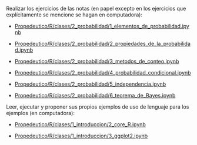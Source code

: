 Realizar los ejercicios de las notas (en papel excepto en los ejercicios que explícitamente se mencione se hagan en computadora):

* [Propedeutico/R/clases/2_probabilidad/1_elementos_de_probabilidad.ipynb](https://github.com/ITAM-DS/Propedeutico/blob/master/R/clases/2_probabilidad/1_elementos_de_probabilidad.ipynb)

* [Propedeutico/R/clases/2_probabilidad/2_propiedades_de_la_probabilidad.ipynb](https://github.com/ITAM-DS/Propedeutico/blob/master/R/clases/2_probabilidad/2_propiedades_de_la_probabilidad.ipynb)

* [Propedeutico/R/clases/2_probabilidad/3_metodos_de_conteo.ipynb](https://github.com/ITAM-DS/Propedeutico/blob/master/R/clases/2_probabilidad/3_metodos_de_conteo.ipynb)

* [Propedeutico/R/clases/2_probabilidad/4_probabilidad_condicional.ipynb](https://github.com/ITAM-DS/Propedeutico/blob/master/R/clases/2_probabilidad/4_probabilidad_condicional.ipynb)

* [Propedeutico/R/clases/2_probabilidad/5_independencia.ipynb](https://github.com/ITAM-DS/Propedeutico/blob/master/R/clases/2_probabilidad/5_independencia.ipynb)

* [Propedeutico/R/clases/2_probabilidad/6_teorema_de_Bayes.ipynb](https://github.com/ITAM-DS/Propedeutico/blob/master/R/clases/2_probabilidad/6_teorema_de_Bayes.ipynb)

Leer, ejecutar y proponer sus propios ejemplos de uso de lenguaje para los ejemplos (en computadora):

* [Propedeutico/R/clases/1_introduccion/2_core_R.ipynb](https://github.com/ITAM-DS/Propedeutico/blob/master/R/clases/1_introduccion/2_core_R.ipynb)

* [Propedeutico/R/clases/1_introduccion/3_ggplot2.ipynb](https://github.com/ITAM-DS/Propedeutico/blob/master/R/clases/1_introduccion/3_ggplot2.ipynb)



